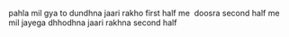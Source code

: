 pahla mil gya to dundhna jaari rakho first half me
​
doosra second half me mil jayega dhhodhna jaari rakhna second half